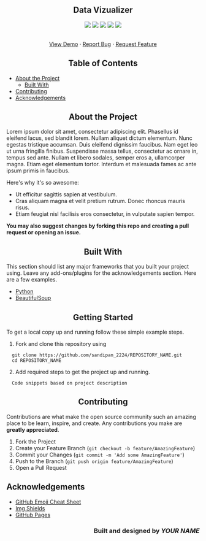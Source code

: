 <h2 align="center">Data Vizualizer</h2>
<p align="center">
  <img src="https://img.shields.io/github/license/sandip2224/Data_Visualizer-using-D3js"/>
  <img src="https://img.shields.io/github/forks/sandip2224/Data_Visualizer-using-D3js"/>
  <img src="https://img.shields.io/github/stars/sandip2224/Data_Visualizer-using-D3js"/>
  <img src="https://img.shields.io/github/issues-pr-closed/sandip2224/Data_Visualizer-using-D3js"/>
  <img src="https://img.shields.io/github/repo-size/sandip2224/Data_Visualizer-using-D3js"/>
</p>

<!-- PROJECT LOGO -->
  <p align="center">
    <br />
    <a href="https://github.com/sandipan_2224/Data_Visualizer-using-D3js">View Demo</a>
    ·
    <a href="https://github.com/sandipan_2224/Data_Visualizer-using-D3js/issues">Report Bug</a>
    ·
    <a href="https://github.com/sandipan_2224/Data_Visualizer-using-D3js/issues">Request Feature</a>
  </p>
</p>



<!-- TABLE OF CONTENTS -->
<h2 align="center">Table of Contents</h2>

- [About the Project](#about-the-project)
  - [Built With](#built-with)
- [Contributing](#contributing)
- [Acknowledgements](#acknowledgements)


<!-- ABOUT THE PROJECT -->
<h2 align="center">About the Project</h2>

Lorem ipsum dolor sit amet, consectetur adipiscing elit. Phasellus id eleifend lacus, sed blandit lorem. Nullam aliquet dictum elementum. Nunc egestas tristique accumsan. Duis eleifend dignissim faucibus. Nam eget leo ut urna fringilla finibus. Suspendisse massa tellus, consectetur ac ornare in, tempus sed ante. Nullam et libero sodales, semper eros a, ullamcorper magna. Etiam eget elementum tortor. Interdum et malesuada fames ac ante ipsum primis in faucibus.

Here's why it's so awesome:
* Ut efficitur sagittis sapien at vestibulum. 
* Cras aliquam magna et velit pretium rutrum. Donec rhoncus mauris risus.
* Etiam feugiat nisl facilisis eros consectetur, in vulputate sapien tempor. 

**You may also suggest changes by forking this repo and creating a pull request or opening an issue.**

<h2 align="center">Built With</h2>

This section should list any major frameworks that you built your project using. Leave any add-ons/plugins for the acknowledgements section. Here are a few examples.  

* [Python](https://getbootstrap.com)
* [BeautifulSoup](https://www.crummy.com/software/BeautifulSoup/bs4/doc/)

<!-- GETTING STARTED -->
<h2 align="center">Getting Started</h2>

To get a local copy up and running follow these simple example steps.

1. Fork and clone this repository using  

```
  git clone https://github.com/sandipan_2224/REPOSITORY_NAME.git
  cd REPOSITORY_NAME  
```  

2. Add required steps to get the project up and running.  

```
  Code snippets based on project description
```

<!-- CONTRIBUTING -->
<h2 align="center">Contributing</h2>

Contributions are what make the open source community such an amazing place to be learn, inspire, and create. Any contributions you make are **greatly appreciated**.

1. Fork the Project
2. Create your Feature Branch (`git checkout -b feature/AmazingFeature`)
3. Commit your Changes (`git commit -m 'Add some AmazingFeature'`)
4. Push to the Branch (`git push origin feature/AmazingFeature`)
5. Open a Pull Request

<!-- ACKNOWLEDGEMENTS -->
## Acknowledgements
* [GitHub Emoji Cheat Sheet](https://www.webpagefx.com/tools/emoji-cheat-sheet)
* [Img Shields](https://shields.io)
* [GitHub Pages](https://pages.github.com)

<h3 align="right">Built and designed by <em>YOUR NAME</em></h3>
